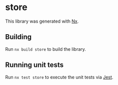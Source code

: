 # store

This library was generated with [Nx](https://nx.dev).

## Building

Run `nx build store` to build the library.

## Running unit tests

Run `nx test store` to execute the unit tests via [Jest](https://jestjs.io).
